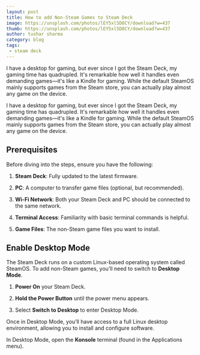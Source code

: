 ```yaml
---
layout: post
title: How to add Non-Steam Games to Steam Deck
image: https://unsplash.com/photos/lEY5xl5D8CY/download?w=437
thumb: https://unsplash.com/photos/lEY5xl5D8CY/download?w=437
author: tushar sharma
category: blog
tags:
 - steam deck
---
```


I have a desktop for gaming, but ever since I got the Steam Deck, my gaming time has quadrupled. It's remarkable how well it handles even demanding games—it's like a Kindle for gaming. While the default SteamOS mainly supports games from the Steam store, you can actually play almost any game on the device.<!-- truncate_here -->

I have a desktop for gaming, but ever since I got the Steam Deck, my gaming time has quadrupled. It's remarkable how well it handles even demanding games—it's like a Kindle for gaming. While the default SteamOS mainly supports games from the Steam store, you can actually play almost any game on the device.

## Prerequisites

Before diving into the steps, ensure you have the following:

1. **Steam Deck**: Fully updated to the latest firmware.

2. **PC**: A computer to transfer game files (optional, but recommended).

3. **Wi-Fi Network**: Both your Steam Deck and PC should be connected to the same network.

4. **Terminal Access**: Familiarity with basic terminal commands is helpful.

5. **Game Files**: The non-Steam game files you want to install.

## Enable Desktop Mode

The Steam Deck runs on a custom Linux-based operating system called SteamOS. To add non-Steam games, you’ll need to switch to **Desktop Mode**.

1. **Power On** your Steam Deck.

2. **Hold the Power Button** until the power menu appears.

3. Select **Switch to Desktop** to enter Desktop Mode.

Once in Desktop Mode, you’ll have access to a full Linux desktop environment, allowing you to install and configure software.


In Desktop Mode, open the **Konsole** terminal (found in the Applications menu).